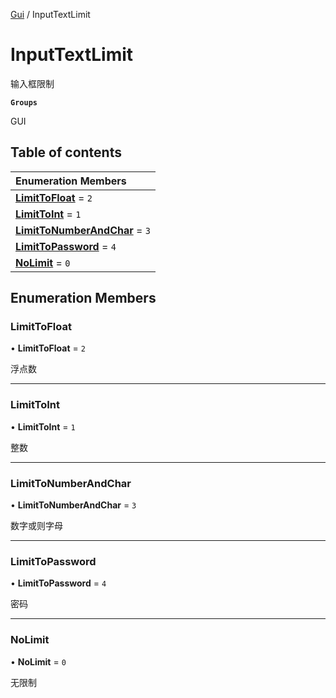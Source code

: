 [Gui](../groups/Gui.Gui.md) / InputTextLimit

# InputTextLimit <Badge type="tip" text="Enumeration" /> <Score text="InputTextLimit" />

输入框限制

**`Groups`**

GUI

## Table of contents

| Enumeration Members |
| :-----|
| **[LimitToFloat](UI.InputTextLimit.md#limittofloat)** = ``2`` <br> |
| **[LimitToInt](UI.InputTextLimit.md#limittoint)** = ``1`` <br> |
| **[LimitToNumberAndChar](UI.InputTextLimit.md#limittonumberandchar)** = ``3`` <br> |
| **[LimitToPassword](UI.InputTextLimit.md#limittopassword)** = ``4`` <br> |
| **[NoLimit](UI.InputTextLimit.md#nolimit)** = ``0`` <br> |

## Enumeration Members

### LimitToFloat <Score text="LimitToFloat" /> 

• **LimitToFloat** = ``2``

浮点数

___

### LimitToInt <Score text="LimitToInt" /> 

• **LimitToInt** = ``1``

整数

___

### LimitToNumberAndChar <Score text="LimitToNumberAndChar" /> 

• **LimitToNumberAndChar** = ``3``

数字或则字母

___

### LimitToPassword <Score text="LimitToPassword" /> 

• **LimitToPassword** = ``4``

密码

___

### NoLimit <Score text="NoLimit" /> 

• **NoLimit** = ``0``

无限制
